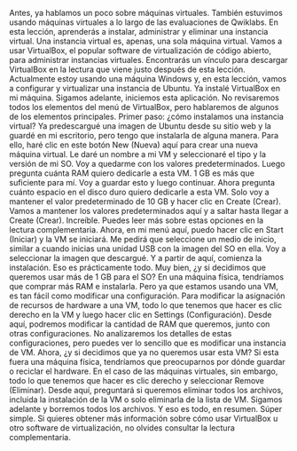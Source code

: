 Antes, ya hablamos un poco sobre máquinas virtuales. También estuvimos usando máquinas virtuales a lo largo de las evaluaciones de Qwiklabs. En esta lección, aprenderás a instalar, administrar y eliminar una instancia virtual. Una instancia virtual es, apenas, una sola máquina virtual. Vamos a usar VirtualBox, el popular software de virtualización de código abierto, para administrar instancias virtuales. Encontrarás un vínculo para descargar VirtualBox en la lectura que viene justo después de esta lección. Actualmente estoy usando una máquina Windows y, en esta lección, vamos a configurar y virtualizar una instancia de Ubuntu. Ya instalé VirtualBox en mi máquina. Sigamos adelante, iniciemos esta aplicación. No revisaremos todos los elementos del menú de VirtualBox, pero hablaremos de algunos de los elementos principales. Primer paso: ¿cómo instalamos una instancia virtual? Ya predescargué una imagen de Ubuntu desde su sitio web y la guardé en mi escritorio, pero tengo que instalarla de alguna manera. Para ello, haré clic en este botón New (Nueva) aquí para crear una nueva máquina virtual. Le daré un nombre a mi VM y seleccionaré el tipo y la versión de mi SO. Voy a quedarme con los valores predeterminados. Luego pregunta cuánta RAM quiero dedicarle a esta VM. 1 GB es más que suficiente para mí. Voy a guardar esto y luego continuar. Ahora pregunta cuánto espacio en el disco duro quiero dedicarle a esta VM. Solo voy a mantener el valor predeterminado de 10 GB y hacer clic en Create (Crear). Vamos a mantener los valores predeterminados aquí y a saltar hasta llegar a Create (Crear). Increíble. Puedes leer más sobre estas opciones en la lectura complementaria. Ahora, en mi menú aquí, puedo hacer clic en Start (Iniciar) y la VM se iniciará. Me pedirá que seleccione un medio de inicio, similar a cuando inicias una unidad USB con la imagen del SO en ella. Voy a seleccionar la imagen que descargué. Y a partir de aquí, comienza la instalación. Eso es prácticamente todo. Muy bien, ¿y si decidimos que queremos usar más de 1 GB para el SO? En una máquina física, tendríamos que comprar más RAM e instalarla. Pero ya que estamos usando una VM, es tan fácil como modificar una configuración. Para modificar la asignación de recursos de hardware a una VM, todo lo que tenemos que hacer es clic derecho en la VM y luego hacer clic en Settings (Configuración). Desde aquí, podremos modificar la cantidad de RAM que queremos, junto con otras configuraciones. No analizaremos los detalles de estas configuraciones, pero puedes ver lo sencillo que es modificar una instancia de VM. Ahora, ¿y si decidimos que ya no queremos usar esta VM? Si esta fuera una máquina física, tendríamos que preocuparnos por dónde guardar o reciclar el hardware. En el caso de las máquinas virtuales, sin embargo, todo lo que tenemos que hacer es clic derecho y seleccionar Remove (Eliminar). Desde aquí, preguntará si queremos eliminar todos los archivos, incluida la instalación de la VM o solo eliminarla de la lista de VM. Sigamos adelante y borremos todos los archivos. Y eso es todo, en resumen. Súper simple. Si quieres obtener más información sobre cómo usar VirtualBox u otro software de virtualización, no olvides consultar la lectura complementaria.